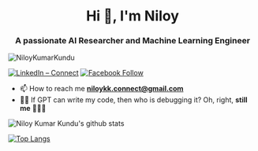 <h1 align="center">Hi 👋, I'm Niloy </h1>
<h3 align="center">A passionate AI Researcher and Machine Learning Engineer</h3>

<p align="left"> <img src="https://komarev.com/ghpvc/?username=NiloyKumarKundu&label=Profile%20views&color=0e75b6&style=flat" alt="NiloyKumarKundu" /> </p>


[![LinkedIn – Connect](https://img.shields.io/badge/LinkedIn-Connect-14171A?labelColor=212121&logo=linkedin&logoColor=ffffff)](https://www.linkedin.com/in/niloykk)    [![Facebook Follow](http://img.shields.io/badge/%20-Connect-black?color=14171A&labelColor=1976d2&logo=facebook&logoColor=ffffff)](https://www.facebook.com/NiloyKK)

- 📫 How to reach me **niloykk.connect@gmail.com**
- 🧑‍💻 If GPT can write my code, then who is debugging it? Oh, right, **still me** 🤡🔧💀

![Niloy Kumar Kundu's github stats](https://github-readme-stats.vercel.app/api?username=NiloyKumarKundu&show_icons=true&theme=gotham)

[![Top Langs](https://github-readme-stats.vercel.app/api/top-langs/?username=NiloyKumarKundu&layout=donut&theme=gotham)](https://github.com/NiloyKumarKundu/github-readme-stats)
